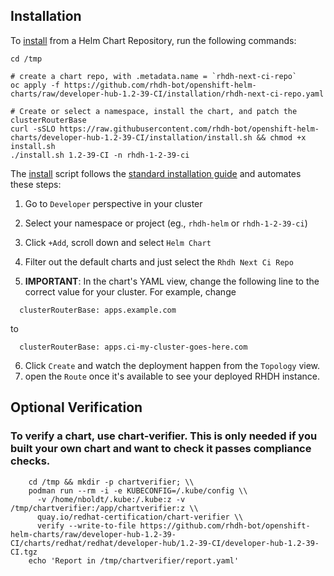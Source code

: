
## Installation

To [install](./install.sh) from a Helm Chart Repository, run the following commands:

```
cd /tmp

# create a chart repo, with .metadata.name = `rhdh-next-ci-repo`
oc apply -f https://github.com/rhdh-bot/openshift-helm-charts/raw/developer-hub-1.2-39-CI/installation/rhdh-next-ci-repo.yaml

# Create or select a namespace, install the chart, and patch the clusterRouterBase
curl -sSLO https://raw.githubusercontent.com/rhdh-bot/openshift-helm-charts/developer-hub-1.2-39-CI/installation/install.sh && chmod +x install.sh
./install.sh 1.2-39-CI -n rhdh-1-2-39-ci
```

The [install](./install.sh) script follows the [standard installation guide](https://access.redhat.com/documentation/en-us/red_hat_developer_hub/1.1/html-single/administration_guide_for_red_hat_developer_hub/index#proc-install-rhdh-helm_admin-rhdh) and automates these steps:

1. Go to `Developer` perspective in your cluster
1. Select your namespace or project (eg., `rhdh-helm` or `rhdh-1-2-39-ci`)
1. Click `+Add`, scroll down and select `Helm Chart`
1. Filter out the default charts and just select the `Rhdh Next Ci Repo`

1. **IMPORTANT**: In the chart's YAML view, change the following line to the correct value for your cluster. For example, change
```
  clusterRouterBase: apps.example.com
```
to
```
  clusterRouterBase: apps.ci-my-cluster-goes-here.com
```
6. Click `Create` and watch the deployment happen from the `Topology` view.
1. open the `Route` once it's available to see your deployed RHDH instance.

## Optional Verification

### To verify a chart, use chart-verifier. This is only needed if you built your own chart and want to check it passes compliance checks.

```
    cd /tmp && mkdir -p chartverifier; \\
    podman run --rm -i -e KUBECONFIG=/.kube/config \\
      -v /home/nboldt/.kube:/.kube:z -v /tmp/chartverifier:/app/chartverifier:z \\
      quay.io/redhat-certification/chart-verifier \\
      verify --write-to-file https://github.com/rhdh-bot/openshift-helm-charts/raw/developer-hub-1.2-39-CI/charts/redhat/redhat/developer-hub/1.2-39-CI/developer-hub-1.2-39-CI.tgz
    echo 'Report in /tmp/chartverifier/report.yaml'
```  